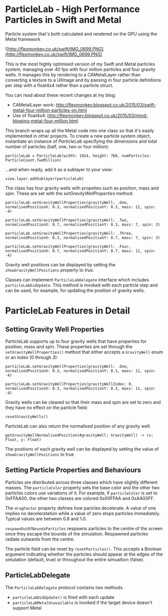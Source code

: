 # ParticleLab - High Performance Particles in Swift and Metal
Particle system that's both calculated and rendered on the GPU using the Metal framework

![http://flexmonkey.co.uk/swift/IMG_0699.PNG](http://flexmonkey.co.uk/swift/IMG_0699.PNG)

This is the most highly optimised version of my Swift and Metal particles system; managing over 40 fps with four million particles and four gravity wells. It manages this by rendering to a CAMetalLayer rather than converting a texture to a UIImage and by passing in four particle definitions per step with a float4x4 rather than a particle struct.

You can read about these recent changes at my blog:

* CAMetalLayer work: http://flexmonkey.blogspot.co.uk/2015/03/swift-metal-four-million-particles-on.html
* Use of float4x4: http://flexmonkey.blogspot.co.uk/2015/03/mind-blowing-metal-four-million.html

This branch wraps up all the Metal code into one class so that it's easily implemented in other projects. To create a new particle system object, instantiate an instance of _ParticleLab_ specifying the dimensions and total number of particles (half, one, two or four million):

```
particleLab = ParticleLab(width: 1024, height: 768, numParticles: ParticleCount.TwoMillion)
```

...and when ready, add it  as a sublayer to your view:

```
view.layer.addSublayer(particleLab)
```

The class has four gravity wells with propeties such as position, mass and spin. These are set with the _setGravityWellProperties_ method:

```
particleLab.setGravityWellProperties(gravityWell: .One, normalisedPositionX: 0.3, normalisedPositionY: 0.3, mass: 11, spin: -4)
        
particleLab.setGravityWellProperties(gravityWell: .Two, normalisedPositionX: 0.7, normalisedPositionY: 0.3, mass: 7, spin: 3)
        
particleLab.setGravityWellProperties(gravityWell: .Three, normalisedPositionX: 0.3, normalisedPositionY: 0.7, mass: 7, spin: 3)
        
particleLab.setGravityWellProperties(gravityWell: .Four, normalisedPositionX: 0.7, normalisedPositionY: 0.7, mass: 11, spin: -4)
```

Gravity well positions can be displayed by setting the ```showGravityWellPositions``` property to _true_.

Classes can implement ```ParticleLabDelegate``` interface which includes ```particleLabDidUpdate```. This method is invoked with each particle step and can be used, for example, for updating the position of gravity wells.

# ParticleLab Features in Detail

## Setting Gravity Well Properties

ParticleLab supports up to four gravity wells that have properties for position, mass and spin. These properties are set through the ```setGravityWellProperties()``` method that either accepts a ```GravityWell``` enum or an index (0 through 3):

```
particleLab.setGravityWellProperties(gravityWell: .One, normalisedPositionX: 0.3, normalisedPositionY: 0.3, mass: 11, spin: -4)

particleLab.setGravityWellProperties(gravityWellIndex: 0, normalisedPositionX: 0.3, normalisedPositionY: 0.3, mass: 11, spin: -4)
```

Gravity wells can be cleared so that their mass and spin are set to zero and they have no effect on the particle field:

```
resetGravityWells()
```

ParticleLab can also return the normalised position of any gravity well:

```
getGravityWellNormalisedPosition(#gravityWell: GravityWell) -> (x: Float, y: Float)
```

The positions of each gravity well can be displayed by setting the value of ```showGravityWellPositions``` to true

## Setting Particle Properties and Behaviours

Particles are distributed across three classes which have slightly different masses. The ```particleColor``` property sets the base color and the other two particles colors use variations of it. For example, if ```particleColor``` is set to 0xFFAA00, the other two classes are colored 0x00FFAA and 0xAA00FF.

The ```dragFactor``` property defines how paricles decelerate. A value of one implies no deceleratation while a value of zero stops particles immediately. Typical values are between 0.8 and 1.0.

```respawnOutOfBoundsParticles``` respawns particles to the centre of the screen once they escape the bounds of the simulation. Respawned particles radiate outwards from the centre.

The particle field can be reset by ```resetParticles()```. This accepts a Boolean argument indicating whether the particles should appear at the edges of the simulation (default, true) or throughout the entire simualtion (false).

## ParticleLabDelegate

The ```ParticleLabDelegate``` protocol contains two methods.

* ```particleLabDidUpdate()``` is fired with each update
* ```particleLabMetalUnavailable``` is invoked if the target device doesn't support Metal
